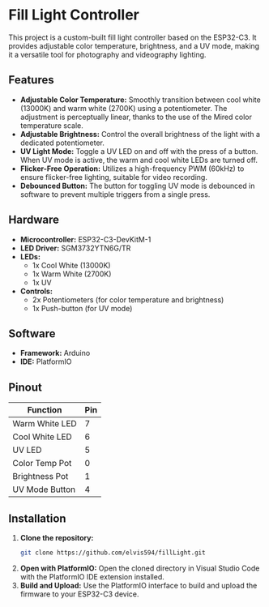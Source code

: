 # Fill Light Controller

This project is a custom-built fill light controller based on the ESP32-C3. It provides adjustable color temperature, brightness, and a UV mode, making it a versatile tool for photography and videography lighting.

## Features

- **Adjustable Color Temperature:** Smoothly transition between cool white (13000K) and warm white (2700K) using a potentiometer. The adjustment is perceptually linear, thanks to the use of the Mired color temperature scale.
- **Adjustable Brightness:** Control the overall brightness of the light with a dedicated potentiometer.
- **UV Light Mode:** Toggle a UV LED on and off with the press of a button. When UV mode is active, the warm and cool white LEDs are turned off.
- **Flicker-Free Operation:** Utilizes a high-frequency PWM (60kHz) to ensure flicker-free lighting, suitable for video recording.
- **Debounced Button:** The button for toggling UV mode is debounced in software to prevent multiple triggers from a single press.

## Hardware

- **Microcontroller:** ESP32-C3-DevKitM-1
- **LED Driver:** SGM3732YTN6G/TR
- **LEDs:**
    - 1x Cool White (13000K)
    - 1x Warm White (2700K)
    - 1x UV
- **Controls:**
    - 2x Potentiometers (for color temperature and brightness)
    - 1x Push-button (for UV mode)

## Software

- **Framework:** Arduino
- **IDE:** PlatformIO

## Pinout

| Function             | Pin |
| -------------------- | --- |
| Warm White LED       | 7   |
| Cool White LED       | 6   |
| UV LED               | 5   |
| Color Temp Pot       | 0   |
| Brightness Pot       | 1   |
| UV Mode Button       | 4   |

## Installation

1. **Clone the repository:**
   ```bash
   git clone https://github.com/elvis594/fillLight.git
   ```
2. **Open with PlatformIO:**
   Open the cloned directory in Visual Studio Code with the PlatformIO IDE extension installed.
3. **Build and Upload:**
   Use the PlatformIO interface to build and upload the firmware to your ESP32-C3 device.